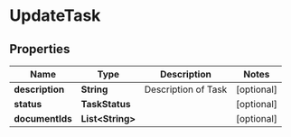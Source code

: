 

# UpdateTask


## Properties

| Name | Type | Description | Notes |
|------------ | ------------- | ------------- | -------------|
|**description** | **String** | Description of Task |  [optional] |
|**status** | **TaskStatus** |  |  [optional] |
|**documentIds** | **List&lt;String&gt;** |  |  [optional] |



